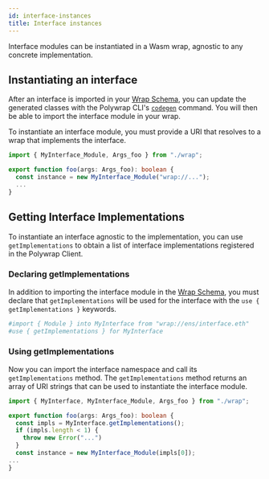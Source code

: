 ```yaml
---
id: interface-instances
title: Interface instances
---
```


Interface modules can be instantiated in a Wasm wrap, agnostic to any concrete implementation.

## Instantiating an interface

After an interface is imported in your [Wrap Schema](/concepts/wrap-schema), you can update the generated classes with the
Polywrap CLI's [`codegen`](https://github.com/polywrap/cli/tree/origin-dev/packages/cli#codegen--g) command.
You will then be able to import the interface module in your wrap.

To instantiate an interface module, you must provide a URI that resolves to a wrap that implements the interface.

```typescript
import { MyInterface_Module, Args_foo } from "./wrap";

export function foo(args: Args_foo): boolean {
  const instance = new MyInterface_Module("wrap://...");
  ...
}
```

## Getting Interface Implementations

To instantiate an interface agnostic to the implementation, 
you can use `getImplementations` to obtain a list of interface implementations registered in the Polywrap Client.

### Declaring getImplementations

In addition to importing the interface module in the [Wrap Schema](/concepts/wrap-schema), 
you must declare that `getImplementations` will be used for the interface with the `use { getImplementations }` keywords.

```graphql
#import { Module } into MyInterface from "wrap://ens/interface.eth"
#use { getImplementations } for MyInterface
```

### Using getImplementations

Now you can import the interface namespace and call its `getImplementations` method. 
The `getImplementations` method returns an array of URI strings that can be used to instantiate the interface module.

```typescript
import { MyInterface, MyInterface_Module, Args_foo } from "./wrap";

export function foo(args: Args_foo): boolean {
  const impls = MyInterface.getImplementations();
  if (impls.length < 1) {
    throw new Error("...")
  }
  const instance = new MyInterface_Module(impls[0]);
...
}
```